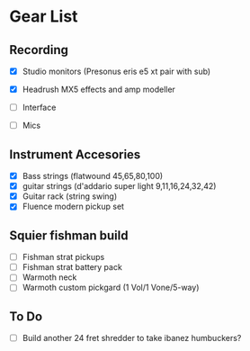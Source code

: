 Gear List
=========


Recording
---------

- [x] Studio monitors (Presonus eris e5 xt pair with sub)
- [x] Headrush MX5 effects and amp modeller
- [ ] Interface
- [ ] Mics


Instrument Accesories
---------------------

- [x] Bass strings (flatwound 45,65,80,100)
- [x] guitar strings (d'addario super light 9,11,16,24,32,42)
- [x] Guitar rack (string swing)
- [x] Fluence modern pickup set

Squier fishman build
--------------------

- [ ] Fishman strat pickups
- [ ] Fishman strat battery pack
- [ ] Warmoth neck
- [ ] Warmoth custom pickgard (1 Vol/1 Vone/5-way)

To Do
-----

- [ ] Build another 24 fret shredder to take ibanez humbuckers?
